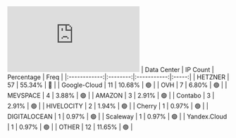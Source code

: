 ![Diagramm](https://github.com/obajay/StateSync-snapshots/blob/main/Projects/Umee/1/README.md)
| Data Center | IP Count | Percentage | Freq |
|:------------:|:--------:|:-----------:|:-----:|
| HETZNER | 57 | 55.34% | 🔴 |
| Google-Cloud | 11 | 10.68% | 🟢 |
| OVH | 7 | 6.80% | 🟢 |
| MEVSPACE | 4 | 3.88% | 🟢 |
| AMAZON | 3 | 2.91% | 🟢 |
| Contabo | 3 | 2.91% | 🟢 |
| HIVELOCITY | 2 | 1.94% | 🟢 |
| Cherry | 1 | 0.97% | 🟢 |
| DIGITALOCEAN | 1 | 0.97% | 🟢 |
| Scaleway | 1 | 0.97% | 🟢 |
| Yandex.Cloud | 1 | 0.97% | 🟢 |
| OTHER | 12 | 11.65% | 🟢 |